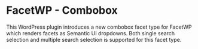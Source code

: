# FacetWP - Combobox
This WordPress plugin introduces a new combobox facet type for FacetWP which renders facets as Semantic UI dropdowns. Both single search selection and multiple search selection is supported for this facet type.

